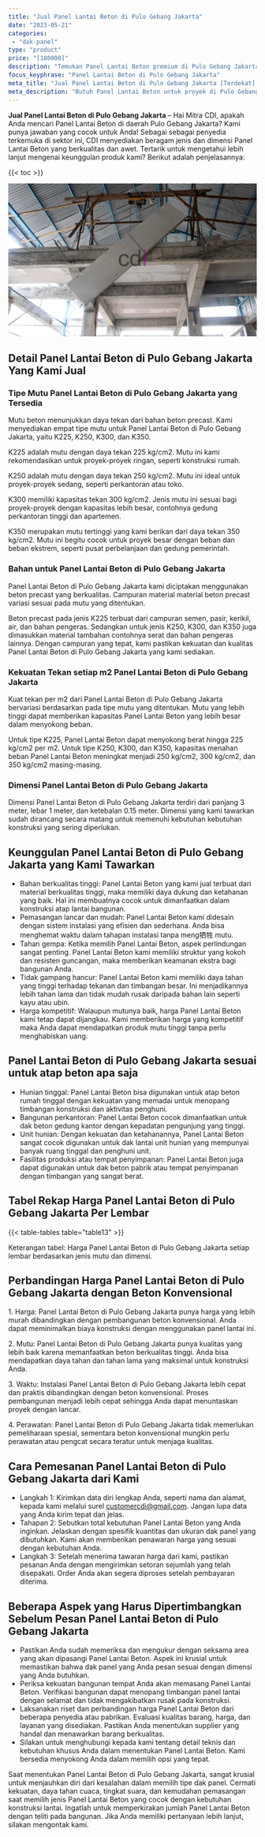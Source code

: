 ```yaml
---
title: "Jual Panel Lantai Beton di Pulo Gebang Jakarta"
date: "2023-05-21"
categories:
 - "dak-panel"
type: "product"
price: "[180000]"
description: "Temukan Panel Lantai Beton premium di Pulo Gebang Jakarta. Panel Lantai Beton dirancang untuk kebutuhan konstruksi modern dengan performa andalan. Dapatkan info lengkap."
focus_keyphrase: "Panel Lantai Beton di Pulo Gebang Jakarta"
meta_title: "Jual Panel Lantai Beton di Pulo Gebang Jakarta [Terdekat] - CDI"
meta_description: "Butuh Panel Lantai Beton untuk proyek di Pulo Gebang Jakarta?. Kami menyediakan Panel Lantai Beton premium untuk pembangunan. Harga terbaik hanya di sini."
---
```


**Jual Panel Lantai Beton di Pulo Gebang Jakarta** – Hai Mitra CDI, apakah Anda mencari Panel Lantai Beton di daerah Pulo Gebang Jakarta? Kami punya jawaban yang cocok untuk Anda! Sebagai sebagai penyedia terkemuka di sektor ini, CDI menyediakan beragam jenis dan dimensi Panel Lantai Beton yang berkualitas dan awet. Tertarik untuk mengetahui lebih lanjut mengenai keunggulan produk kami? Berikut adalah penjelasannya:

{{< toc >}}

![Jual Panel Lantai Beton di Pulo Gebang Jakarta](/images/dak-panel/dak-panel-31.jpg)

## Detail Panel Lantai Beton di Pulo Gebang Jakarta Yang Kami Jual

### Tipe Mutu Panel Lantai Beton di Pulo Gebang Jakarta yang Tersedia

Mutu beton menunjukkan daya tekan dari bahan beton precast. Kami menyediakan empat tipe mutu untuk Panel Lantai Beton di Pulo Gebang Jakarta, yaitu K225, K250, K300, dan K350.

K225 adalah mutu dengan daya tekan 225 kg/cm2. Mutu ini kami rekomendasikan untuk proyek-proyek ringan, seperti konstruksi rumah.

K250 adalah mutu dengan daya tekan 250 kg/cm2. Mutu ini ideal untuk proyek-proyek sedang, seperti perkantoran atau toko.

K300 memiliki kapasitas tekan 300 kg/cm2. Jenis mutu ini sesuai bagi proyek-proyek dengan kapasitas lebih besar, contohnya gedung perkantoran tinggi dan apartemen.

K350 merupakan mutu tertinggi yang kami berikan dari daya tekan 350 kg/cm2. Mutu ini begitu cocok untuk proyek besar dengan beban dan beban ekstrem, seperti pusat perbelanjaan dan gedung pemerintah.

### Bahan untuk Panel Lantai Beton di Pulo Gebang Jakarta

Panel Lantai Beton di Pulo Gebang Jakarta kami diciptakan menggunakan beton precast yang berkualitas. Campuran material material beton precast variasi sesuai pada mutu yang ditentukan.

Beton precast pada jenis K225 terbuat dari campuran semen, pasir, kerikil, air, dan bahan pengeras. Sedangkan untuk jenis K250, K300, dan K350 juga dimasukkan material tambahan contohnya serat dan bahan pengeras lainnya. Dengan campuran yang tepat, kami pastikan kekuatan dan kualitas Panel Lantai Beton di Pulo Gebang Jakarta yang kami sediakan.

### Kekuatan Tekan setiap m2 Panel Lantai Beton di Pulo Gebang Jakarta

Kuat tekan per m2 dari Panel Lantai Beton di Pulo Gebang Jakarta bervariasi berdasarkan pada tipe mutu yang ditentukan. Mutu yang lebih tinggi dapat memberikan kapasitas Panel Lantai Beton yang lebih besar dalam menyokong beban.

Untuk tipe K225, Panel Lantai Beton dapat menyokong berat hingga 225 kg/cm2 per m2. Untuk tipe K250, K300, dan K350, kapasitas menahan beban Panel Lantai Beton meningkat menjadi 250 kg/cm2, 300 kg/cm2, dan 350 kg/cm2 masing-masing.

### Dimensi Panel Lantai Beton di Pulo Gebang Jakarta

Dimensi Panel Lantai Beton di Pulo Gebang Jakarta terdiri dari panjang 3 meter, lebar 1 meter, dan ketebalan 0.15 meter. Dimensi yang kami tawarkan sudah dirancang secara matang untuk memenuhi kebutuhan kebutuhan konstruksi yang sering diperlukan.

## Keunggulan Panel Lantai Beton di Pulo Gebang Jakarta yang Kami Tawarkan

*   Bahan berkualitas tinggi: Panel Lantai Beton yang kami jual terbuat dari material berkualitas tinggi, maka memiliki daya dukung dan ketahanan yang baik. Hal ini membuatnya cocok untuk dimanfaatkan dalam konstruksi atap lantai bangunan.
*   Pemasangan lancar dan mudah: Panel Lantai Beton kami didesain dengan sistem instalasi yang efisien dan sederhana. Anda bisa menghemat waktu dalam tahapan instalasi tanpa meng牺牲 mutu.
*   Tahan gempa: Ketika memilih Panel Lantai Beton, aspek perlindungan sangat penting. Panel Lantai Beton kami memiliki struktur yang kokoh dan resisten guncangan, maka memberikan keamanan ekstra bagi bangunan Anda.
*   Tidak gampang hancur: Panel Lantai Beton kami memiliki daya tahan yang tinggi terhadap tekanan dan timbangan besar. Ini menjadikannya lebih tahan lama dan tidak mudah rusak daripada bahan lain seperti kayu atau ubin.
*   Harga kompetitif: Walaupun mutunya baik, harga Panel Lantai Beton kami tetap dapat dijangkau. Kami memberikan harga yang kompetitif maka Anda dapat mendapatkan produk mutu tinggi tanpa perlu menghabiskan uang.

## Panel Lantai Beton di Pulo Gebang Jakarta sesuai untuk atap beton apa saja

*   Hunian tinggal: Panel Lantai Beton bisa digunakan untuk atap beton rumah tinggal dengan kekuatan yang memadai untuk menopang timbangan konstruksi dan aktivitas penghuni.
*   Bangunan perkantoran: Panel Lantai Beton cocok dimanfaatkan untuk dak beton gedung kantor dengan kepadatan pengunjung yang tinggi.
*   Unit hunian: Dengan kekuatan dan ketahanannya, Panel Lantai Beton sangat cocok digunakan untuk dak lantai unit hunian yang mempunyai banyak ruang tinggal dan penghuni unit.
*   Fasilitas produksi atau tempat penyimpanan: Panel Lantai Beton juga dapat digunakan untuk dak beton pabrik atau tempat penyimpanan dengan timbangan yang sangat berat.

## Tabel Rekap Harga Panel Lantai Beton di Pulo Gebang Jakarta Per Lembar

{{< table-tables table="table13" >}}

Keterangan tabel: Harga Panel Lantai Beton di Pulo Gebang Jakarta setiap lembar berdasarkan jenis mutu dan dimensi.

## Perbandingan Harga Panel Lantai Beton di Pulo Gebang Jakarta dengan Beton Konvensional

1\.  Harga: Panel Lantai Beton di Pulo Gebang Jakarta punya harga yang lebih murah dibandingkan dengan pembangunan beton konvensional. Anda dapat meminimalkan biaya konstruksi dengan menggunakan panel lantai ini.

2\.  Mutu: Panel Lantai Beton di Pulo Gebang Jakarta punya kualitas yang lebih baik karena memanfaatkan beton berkualitas tinggi. Anda bisa mendapatkan daya tahan dan tahan lama yang maksimal untuk konstruksi Anda.

3\.  Waktu: Instalasi Panel Lantai Beton di Pulo Gebang Jakarta lebih cepat dan praktis dibandingkan dengan beton konvensional. Proses pembangunan menjadi lebih cepat sehingga Anda dapat menuntaskan proyek dengan lancar.

4\.  Perawatan: Panel Lantai Beton di Pulo Gebang Jakarta tidak memerlukan pemeliharaan spesial, sementara beton konvensional mungkin perlu perawatan atau pengcat secara teratur untuk menjaga kualitas.

## Cara Pemesanan Panel Lantai Beton di Pulo Gebang Jakarta dari Kami

*   Langkah 1: Kirimkan data diri lengkap Anda, seperti nama dan alamat, kepada kami melalui surel customercdi@gmail.com. Jangan lupa data yang Anda kirim tepat dan jelas.
*   Tahapan 2: Sebutkan total kebutuhan Panel Lantai Beton yang Anda inginkan. Jelaskan dengan spesifik kuantitas dan ukuran dak panel yang dibutuhkan. Kami akan memberikan penawaran harga yang sesuai dengan kebutuhan Anda.
*   Langkah 3: Setelah menerima tawaran harga dari kami, pastikan pesanan Anda dengan mengirimkan setoran sejumlah yang telah disepakati. Order Anda akan segera diproses setelah pembayaran diterima.
## Beberapa Aspek yang Harus Dipertimbangkan Sebelum Pesan Panel Lantai Beton di Pulo Gebang Jakarta

*   Pastikan Anda sudah memeriksa dan mengukur dengan seksama area yang akan dipasangi Panel Lantai Beton. Aspek ini krusial untuk memastikan bahwa dak panel yang Anda pesan sesuai dengan dimensi yang Anda butuhkan.
*   Periksa kekuatan bangunan tempat Anda akan memasang Panel Lantai Beton. Verifikasi bangunan dapat menopang timbangan panel lantai dengan selamat dan tidak mengakibatkan rusak pada konstruksi.
*   Laksanakan riset dan perbandingan harga Panel Lantai Beton dari beberapa penyedia atau pabrikan. Evaluasi kualitas barang, harga, dan layanan yang disediakan. Pastikan Anda menentukan supplier yang handal dan menawarkan barang berkualitas.
*   Silakan untuk menghubungi kepada kami tentang detail teknis dan kebutuhan khusus Anda dalam menentukan Panel Lantai Beton. Kami bersedia menyokong Anda dalam memilih opsi yang tepat.

Saat menentukan Panel Lantai Beton di Pulo Gebang Jakarta, sangat krusial untuk menjauhkan diri dari kesalahan dalam memilih tipe dak panel. Cermati kekuatan, daya tahan cuaca, tingkat suara, dan kemudahan pemasangan saat memilih jenis Panel Lantai Beton yang cocok dengan kebutuhan konstruksi lantai. Ingatlah untuk memperkirakan jumlah Panel Lantai Beton dengan teliti pada bangunan. Jika Anda memiliki pertanyaan lebih lanjut, silakan mengontak kami.